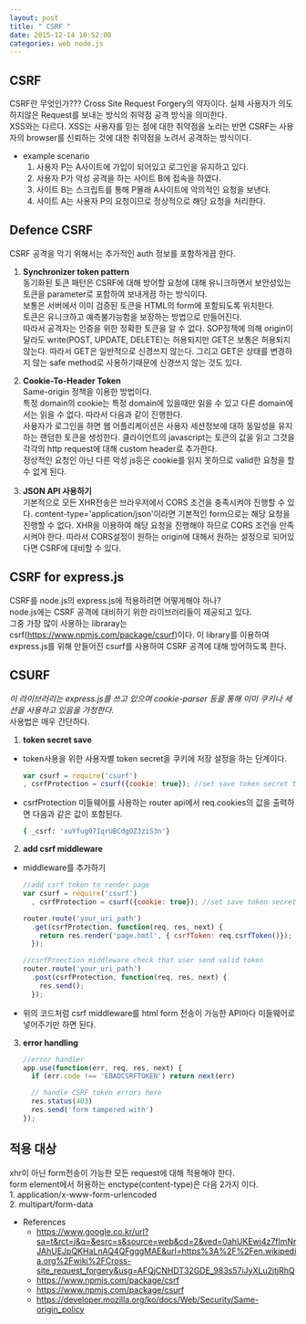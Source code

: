 ```yaml
---
layout: post
title: " CSRF "
date: 2015-12-14 10:52:08
categories: web node.js
---
```


## **CSRF**
CSRF란 무엇인가???
Cross Site Request Forgery의 약자이다.  실제 사용자가 의도하지않은 Request를 보내는 방식의 취약점 공격 방식을 의미한다.  
XSS와는 다르다. XSS는 사용자를 믿는 점에 대한 취약점을 노리는 반면 CSRF는 사용자의 browser를 신뢰하는 것에 대한 취약점을 노려서 공격하는 방식이다.  

- example scenario   
  1. 사용자 P는 A사이트에 가입이 되어있고 로그인을 유지하고 있다.
  2. 사용자 P가 악성 공격을 하는 사이트 B에 접속을 하였다.
  3. 사이트 B는 스크립트를 통해 P몰래 A사이트에 악의적인 요청을 보낸다.
  4. 사이트 A는 사용자 P의 요청이므로 정상적으로 해당 요청을 처리한다. 

## **Defence CSRF**
CSRF 공격을 막기 위해서는 추가적인 auth 정보를 포함하게끔 한다.  

1. **Synchronizer token pattern**  
동기화된 토큰 패턴은 CSRF에 대해 방어할 요청에 대해 유니크하면서 보안성있는 토큰을 parameter로 포함하여 보내게끔 하는 방식이다.  
보통은 서버에서 이미 검증된 토큰을 HTML의 form에 포함되도록 위치한다.   
토큰은 유니크하고 예측불가능함을 보장하는 방법으로 만들어진다.  
따라서 공격자는 인증을 위한 정확한 토큰을 알 수 없다.
SOP정책에 의해 origin이 달라도 write(POST, UPDATE, DELETE)는 허용되지만 GET은 보통은 허용되지 않는다.  따라서 GET은 일반적으로 신경쓰지 않는다. 그리고 GET은 상태를 변경하지 않는 safe method로 사용하기때문에 신경쓰지 않는 것도 있다.


2. **Cookie-To-Header Token**  
Same-origin 정책을 이용한 방법이다.  
특정 domain의 cookie는 특정 domain에 있을때만 읽을 수 있고 다른 domain에서는 읽을 수 없다. 
따라서 다음과 같이 진행한다.  
사용자가 로그인을 하면 웹 어플리케이션은 사용자 세션정보에 대하 동일성을 유지하는 랜덤한 토큰을 생성한다.
클라이언트의 javascript는 토큰의 값을 읽고 그것을 각각의 http request에 대해 custom header로 추가한다.  
정상적인 요청인 아닌 다른 악성 js등은 cookie를 읽지 못하므로 valid한 요청을 할 수 없게 된다.  

3. **JSON API 사용하기**  
기본적으로 모든 XHR전송은 브라우저에서 CORS 조건을 충족시켜야 진행할 수 있다. 
content-type='application/json'이라면 기본적인 form으로는 해당 요청을 진행할 수 없다. XHR을 이용하여 해당 요청을 진행해야 하므로 CORS 조건을 만족시켜야 한다.
따라서 CORS설정이 원하는 origin에 대해서 원하는 설정으로 되어있다면 CSRF에 대비할 수 있다.


## **CSRF for express.js**
CSRF를 node.js의 express.js에 적용하려면 어떻게해야 하나?   
node.js에는 CSRF 공격에 대비하기 위한 라이브러리들이 제공되고 있다.  
그중 가장 많이 사용하는 libraray는 csrf(https://www.npmjs.com/package/csurf)이다. 이 library를 이용하여 express.js를 위해 만들어진 csurf를 사용하여 CSRF 공격에 대해 방어하도록 한다.  

## **CSURF**
*이 라이브러리는 express.js를 쓰고 있으며 cookie-parser 등을 통해 이미 쿠키나 세션을 사용하고 있음을 가정한다.*  
사용법은 매우 간단하다.  


1. **token secret save**  
  - token사용을 위한 사용자별 token secret을 쿠키에 저장 설정을 하는  단계이다.  

    ```javascript 
    var csurf = require('csurf')
    , csrfProtection = csurf({cookie: true}); //set save token secret to user cookie or req.session

    ```
  - csrfProtection 미들웨어를 사용하는 router api에서 req.cookies의 값을 출력하면 다음과 같은 값이 포함된다.   

    ```bash
    { _csrf: 'xuYfug07IqrUBCdgOZ3ziS3n'}
    ``` 

2. **add csrf middleware**   
  - middleware를 추가하기  

    ```javascript
    //add csrf token to render page
    var csurf = require('csurf')
      , csrfProtection = csurf({cookie: true}); //set save token secret to user cookie or req.session

    router.route('your_uri_path')
      .get(csrfProtection, function(req, res, next) {
        return res.render('page.hmtl', { csrfToken: req.csrfToken()});
      });

    //csrfProection middleware check that user send valid token
    router.route('your_uri_path')
      .post(csrfProtection, function(req, res, next) {
        res.send();
      });
    ```
  - 위의 코드처럼 csrf middleware를 html form 전송이 가능한 API마다 미들웨어로 넣어주기만 하면 된다. 

3. **error handling**  

    ```javascript
    //error handler
    app.use(function(err, req, res, next) {
      if (err.code !== 'EBADCSRFTOKEN') return next(err)
   
      // handle CSRF token errors here 
      res.status(403)
      res.send('form tampered with')
    });
    ```

## **적용 대상**
   xhr이 아닌 form전송이 가능한 모든 request에 대해 적용해야 한다.  
   form element에서 허용하는 enctype(content-type)은 다음 2가지 이다.   
      1. application/x-www-form-urlencoded   
      2. multipart/form-data

- References  
  - https://www.google.co.kr/url?sa=t&rct=j&q=&esrc=s&source=web&cd=2&ved=0ahUKEwj4z7flmNrJAhUEJpQKHaLnAQ4QFgggMAE&url=https%3A%2F%2Fen.wikipedia.org%2Fwiki%2FCross-site_request_forgery&usg=AFQjCNHDT32GDE_983s57iJyXLu2jtjRhQ
  - https://www.npmjs.com/package/csrf
  - https://www.npmjs.com/package/csurf
  - https://developer.mozilla.org/ko/docs/Web/Security/Same-origin_policy
